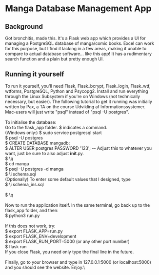 # Manga Database Management App

## Background
Got bronchitis, made this.
It's a Flask web app which provides a UI for managing a PostgreSQL database of manga/comic books. Excel can work for this purpose, but I find it lacking in a few areas, making it unable to compare to actual database software... like this app!
It has a rudimentary search function and a plain but pretty enough UI.

## Running it yourself
To run it yourself, you'll need Flask, Flask_bcrypt, Flask_login, Flask_wtf, wtforms, PostgreSQL, Python and Psycopg2. Install and run everything through the Linux Subsystem if you're on Windows (not technically necessary, but easier).
The following tutorial to get it running was initially written by Pax, a TA on the course Udvikling af Informationssystemer.\
Mac-users will just write "psql" instead of "psql -U postgres".\
\
To initialise the database:\
Go to the flask_app folder. $ indicates a command.\
(Windows only:) $ sudo service postgresql start\
$ psql -U postgres\
$ CREATE DATABASE mangadb;\
$ ALTER USER postgres PASSWORD '123'; -- Adjust this to whatever you want, just be sure to also adjust __init__.py.\
$ \\q\
$ cd manga\
$ psql -U postgres -d manga\
$ \\i schema.sql\
(Optionally) To enter some default values that I designed, type\
$ \\i schema_ins.sql\
\
$ \\q\
\
Now to run the application itself. In the same terminal, go back up to the flask_app folder, and then:\
$ python3 run.py\
\
If this does not work, try:\
$ export FLASK_APP=run.py\
$ export FLASK_ENV=development\
$ export FLASK_RUN_PORT=5000   (or any other port number)\
$ flask run\
If you close Flask, you need only type the final line in the future.\
\
Finally, go to your browser and type in 127.0.0.1:5000 (or localhost:5000) and you should see the website. Enjoy.\
